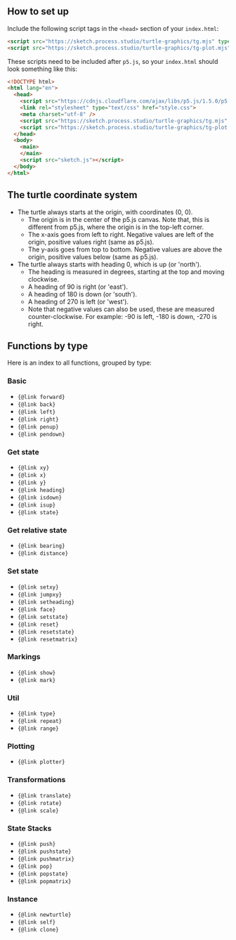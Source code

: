## How to set up

Include the following script tags in the `<head>` section of your `index.html`:

```html
<script src="https://sketch.process.studio/turtle-graphics/tg.mjs" type="module"></script>
<script src="https://sketch.process.studio/turtle-graphics/tg-plot.mjs" type="module"></script>
```

These scripts need to be included after `p5.js`, so your `index.html` should look something like this:

```html
<!DOCTYPE html>
<html lang="en">
  <head>
    <script src="https://cdnjs.cloudflare.com/ajax/libs/p5.js/1.5.0/p5.js"></script>
    <link rel="stylesheet" type="text/css" href="style.css">
    <meta charset="utf-8" />
    <script src="https://sketch.process.studio/turtle-graphics/tg.mjs" type="module"></script>
    <script src="https://sketch.process.studio/turtle-graphics/tg-plot.mjs" type="module"></script>
  </head>
  <body>
    <main>
    </main>
    <script src="sketch.js"></script>
  </body>
</html>

```

## The turtle coordinate system

* The turtle always starts at the origin, with coordinates (0, 0).
    * The origin is in the center of the p5.js canvas. Note that, this is different from p5.js, where the origin is in the top-left corner.
    * The x-axis goes from left to right. Negative values are left of the origin, positive values right (same as p5.js).
    * The y-axis goes from top to bottom. Negative values are above the origin, positive values below (same as p5.js).
* The turtle always starts with heading 0, which is up (or 'north').
    * The heading is measured in degrees, starting at the top and moving clockwise.
    * A heading of 90 is right (or 'east').
    * A heading of 180 is down (or 'south').
    * A heading of 270 is left (or 'west').
    * Note that negative values can also be used, these are measured counter-clockwise. For example: -90 is left, -180 is down, -270 is right.
    

## Functions by type

Here is an index to all functions, grouped by type:

### Basic

* `{@link forward}`
* `{@link back}`
* `{@link left}`
* `{@link right}`
* `{@link penup}`
* `{@link pendown}`

### Get state

* `{@link xy}`
* `{@link x}`
* `{@link y}`
* `{@link heading}`
* `{@link isdown}`
* `{@link isup}`
* `{@link state}`

### Get relative state

* `{@link bearing}`
* `{@link distance}`

### Set state

* `{@link setxy}`
* `{@link jumpxy}`
* `{@link setheading}`
* `{@link face}`
* `{@link setstate}`
* `{@link reset}`
* `{@link resetstate}`
* `{@link resetmatrix}`

### Markings

* `{@link show}`
* `{@link mark}`

### Util

* `{@link type}`
* `{@link repeat}`
* `{@link range}`

### Plotting

* `{@link plotter}`

### Transformations

* `{@link translate}`
* `{@link rotate}`
* `{@link scale}`

### State Stacks

* `{@link push}`
* `{@link pushstate}`
* `{@link pushmatrix}`
* `{@link pop}`
* `{@link popstate}`
* `{@link popmatrix}`

### Instance

* `{@link newturtle}`
* `{@link self}`
* `{@link clone}`